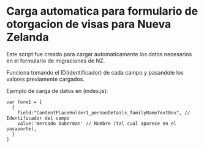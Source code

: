 # Carga automatica para formulario de otorgacion de visas para Nueva Zelanda


Este script fue creado para cargar automaticamente los datos necesarios en el formulario de migraciones de NZ.

Funciona tomando el ID(identificador) de cada campo y pasandole los valores previamente cargados.


Ejemplo de carga de datos en (index.js):

```
var form1 = [
  {
    field:"ContentPlaceHolder1_personDetails_familyNameTextBox", // Identificador del campo
    value:'mercado buberman' // Nombre (tal cual aparece en el pasaporte),
  }
]
```

